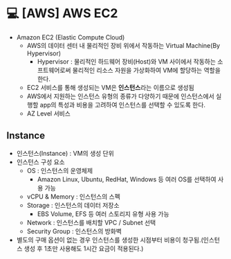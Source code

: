 💻 [AWS] AWS EC2
================
* Amazon EC2 (Elastic Compute Cloud)
  * AWS의 데이터 센터 내 물리적인 장비 위에서 작동하는 Virtual Machine(By Hypervisor)
    * Hypervisor : 물리적인 하드웨어 장비(Host)와 VM 사이에서 작동하는 소프트웨어로써 물리적인 리소스 자원을 가상화하여 VM에 할당하는 역할을 한다.
  * EC2 서비스를 통해 생성되는 VM은 **인스턴스**라는 이름으로 생성됨
  * AWS에서 지원하는 인스턴스 유형의 종류가 다양하기 때문에 인스턴스에서 실행할 app의 특성과 비용을 고려하여 인스턴스를 선택할 수 있도록 한다.
  * AZ Level 서비스

## Instance
* 인스턴스(Instance) : VM의 생성 단위
* 인스턴스 구성 요소
  * OS : 인스턴스의 운영체제
    * Amazon Linux, Ubuntu, RedHat, Windows 등 여러 OS를 선택하여 사용 가능
  * vCPU & Memory : 인스턴스의 스펙
  * Storage : 인스턴스의 데이터 저장소
    * EBS Volume, EFS 등 여러 스토리지 유형 사용 가능
  * Network : 인스턴스를 배치할 VPC / Subnet 선택
  * Security Group : 인스턴스의 방화벽
* 별도의 구매 옵션이 없는 경우 인스턴스를 생성한 시점부터 비용이 청구됨.(인스턴스 생성 후 1초만 사용해도 1시간 요금이 적용된다.)